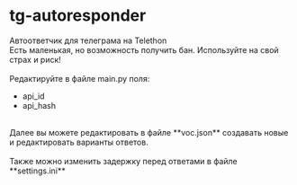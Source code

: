 # tg-autoresponder
Автоответчик для телеграма на Telethon
<br>
Есть маленькая, но возможность получить бан. Используйте на свой страх и риск!<br>
<br>
Редактируйте в файле main.py поля:<br>
- api_id<br>
- api_hash<br>
<br>
Далее вы можете редактировать в файле **voc.json** создавать новые и редактировать варианты ответов. <br>
<br>
Также можно изменить задержку перед ответами в файле **settings.ini**
